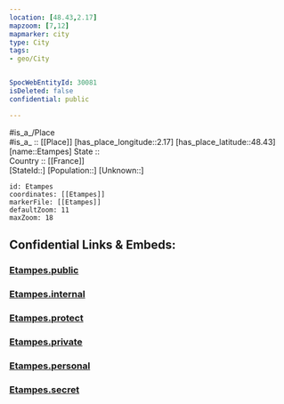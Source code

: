 ```yaml
---
location: [48.43,2.17] 
mapzoom: [7,12] 
mapmarker: city 
type: City
tags:
- geo/City


SpocWebEntityId: 30081
isDeleted: false
confidential: public

---
```

#is_a_/Place  
#is_a_ :: [[Place]] 
[has_place_longitude::2.17] 
[has_place_latitude::48.43] 
[name::Etampes] 
State ::  
Country :: [[France]]  
[StateId::] 
[Population::] 
[Unknown::] 


```leaflet
id: Etampes
coordinates: [[Etampes]] 
markerFile: [[Etampes]] 
defaultZoom: 11 
maxZoom: 18
```


## Confidential Links & Embeds: 

### [Etampes.public](/_public/\Earth\Continent\Europe\Europe~West\France\regions~France\Île-de-France\departments~Île-de-France\Essonne\communes~Essonne\Étampes\cities~ÉtampesEtampes.public.md) 

### [Etampes.internal](/_internal/\Earth\Continent\Europe\Europe~West\France\regions~France\Île-de-France\departments~Île-de-France\Essonne\communes~Essonne\Étampes\cities~ÉtampesEtampes.internal.md) 

### [Etampes.protect](/_protect/\Earth\Continent\Europe\Europe~West\France\regions~France\Île-de-France\departments~Île-de-France\Essonne\communes~Essonne\Étampes\cities~ÉtampesEtampes.protect.md) 

### [Etampes.private](/_private/\Earth\Continent\Europe\Europe~West\France\regions~France\Île-de-France\departments~Île-de-France\Essonne\communes~Essonne\Étampes\cities~ÉtampesEtampes.private.md) 

### [Etampes.personal](/_personal/\Earth\Continent\Europe\Europe~West\France\regions~France\Île-de-France\departments~Île-de-France\Essonne\communes~Essonne\Étampes\cities~ÉtampesEtampes.personal.md) 

### [Etampes.secret](/_secret/\Earth\Continent\Europe\Europe~West\France\regions~France\Île-de-France\departments~Île-de-France\Essonne\communes~Essonne\Étampes\cities~ÉtampesEtampes.secret.md)

